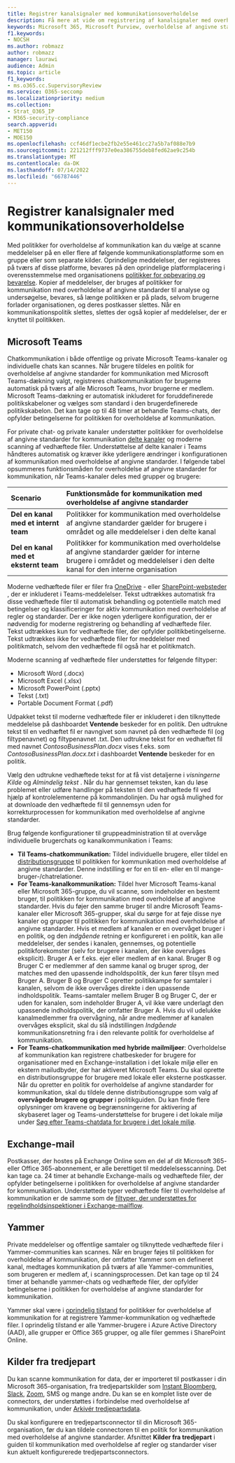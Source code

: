 ```yaml
---
title: Registrer kanalsignaler med kommunikationsoverholdelse
description: Få mere at vide om registrering af kanalsignaler med overholdelse af kommunikation.
keywords: Microsoft 365, Microsoft Purview, overholdelse af angivne standarder, kommunikation
f1.keywords:
- NOCSH
ms.author: robmazz
author: robmazz
manager: laurawi
audience: Admin
ms.topic: article
f1_keywords:
- ms.o365.cc.SupervisoryReview
ms.service: O365-seccomp
ms.localizationpriority: medium
ms.collection:
- Strat_O365_IP
- M365-security-compliance
search.appverid:
- MET150
- MOE150
ms.openlocfilehash: ccf46df1ecbe2fb2e55e461cc27a5b7af088e7b9
ms.sourcegitcommit: 221212fff9737e0ea386755deb8fed62ae9c254b
ms.translationtype: MT
ms.contentlocale: da-DK
ms.lasthandoff: 07/14/2022
ms.locfileid: "66787446"
---
```

# <a name="detect-channel-signals-with-communication-compliance"></a>Registrer kanalsignaler med kommunikationsoverholdelse

Med politikker for overholdelse af kommunikation kan du vælge at scanne meddelelser på en eller flere af følgende kommunikationsplatforme som en gruppe eller som separate kilder. Oprindelige meddelelser, der registreres på tværs af disse platforme, bevares på den oprindelige platformplacering i overensstemmelse med organisationens [politikker for opbevaring og bevarelse](/microsoft-365/compliance/information-governance). Kopier af meddelelser, der bruges af politikker for kommunikation med overholdelse af angivne standarder til analyse og undersøgelse, bevares, så længe politikken er på plads, selvom brugerne forlader organisationen, og deres postkasser slettes. Når en kommunikationspolitik slettes, slettes der også kopier af meddelelser, der er knyttet til politikken.

## <a name="microsoft-teams"></a>Microsoft Teams

Chatkommunikation i både offentlige og private Microsoft Teams-kanaler og individuelle chats kan scannes. Når brugere tildeles en politik for overholdelse af angivne standarder for kommunikation med Microsoft Teams-dækning valgt, registreres chatkommunikation for brugerne automatisk på tværs af alle Microsoft Teams, hvor brugerne er medlem. Microsoft Teams-dækning er automatisk inkluderet for foruddefinerede politikskabeloner og vælges som standard i den brugerdefinerede politikskabelon. Det kan tage op til 48 timer at behandle Teams-chats, der opfylder betingelserne for politikken for overholdelse af kommunikation.

For private chat- og private kanaler understøtter politikker for overholdelse af angivne standarder for kommunikation [delte kanaler](/MicrosoftTeams/shared-channels) og moderne scanning af vedhæftede filer. Understøttelse af delte kanaler i Teams håndteres automatisk og kræver ikke yderligere ændringer i konfigurationen af kommunikation med overholdelse af angivne standarder. I følgende tabel opsummeres funktionsmåden for overholdelse af angivne standarder for kommunikation, når Teams-kanaler deles med grupper og brugere:

|**Scenario**|**Funktionsmåde for kommunikation med overholdelse af angivne standarder**|
|:-----------|:------------------------------------|
| **Del en kanal med et internt team** | Politikker for kommunikation med overholdelse af angivne standarder gælder for brugere i området og alle meddelelser i den delte kanal |
| **Del en kanal med et eksternt team** | Politikker for kommunikation med overholdelse af angivne standarder gælder for interne brugere i området og meddelelser i den delte kanal for den interne organisation |

Moderne vedhæftede filer er filer fra [OneDrive](/onedrive/plan-onedrive-enterprise#modern-attachments) - eller [SharePoint-websteder](/sharepoint/dev/solution-guidance/modern-experience-customizations) , der er inkluderet i Teams-meddelelser. Tekst udtrækkes automatisk fra disse vedhæftede filer til automatisk behandling og potentielle match med betingelser og klassificeringer for aktiv kommunikation med overholdelse af regler og standarder. Der er ikke nogen yderligere konfiguration, der er nødvendig for moderne registrering og behandling af vedhæftede filer. Tekst udtrækkes kun for vedhæftede filer, der opfylder politikbetingelserne. Tekst udtrækkes ikke for vedhæftede filer for meddelelser med politikmatch, selvom den vedhæftede fil også har et politikmatch.

Moderne scanning af vedhæftede filer understøttes for følgende filtyper:

- Microsoft Word (.docx)
- Microsoft Excel (.xlsx)
- Microsoft PowerPoint (.pptx)
- Tekst (.txt)
- Portable Document Format (.pdf)

Udpakket tekst til moderne vedhæftede filer er inkluderet i den tilknyttede meddelelse på dashboardet **Ventende** beskeder for en politik. Den udtrukne tekst til en vedhæftet fil er navngivet som navnet på den vedhæftede fil (og filtypenavnet) og filtypenavnet .txt. Den udtrukne tekst for en vedhæftet fil med navnet *ContosoBusinessPlan.docx* vises f.eks. som *ContosoBusinessPlan.docx.txt* i dashboardet **Ventende** beskeder for en politik.

Vælg den udtrukne vedhæftede tekst for at få vist detaljerne i *visningerne Kilde* og *Almindelig tekst* . Når du har gennemset teksten, kan du løse problemet eller udføre handlinger på teksten til den vedhæftede fil ved hjælp af kontrolelementerne på kommandolinjen. Du har også mulighed for at downloade den vedhæftede fil til gennemsyn uden for korrekturprocessen for kommunikation med overholdelse af angivne standarder.

Brug følgende konfigurationer til gruppeadministration til at overvåge individuelle brugerchats og kanalkommunikation i Teams:

- **Til Teams-chatkommunikation:** Tildel individuelle brugere, eller tildel en [distributionsgruppe](https://support.office.com/article/Distribution-groups-E8BA58A8-FAB2-4AAF-8AA1-2A304052D2DE) til politikken for kommunikation med overholdelse af angivne standarder. Denne indstilling er for en til en- eller en til mange-bruger-/chatrelationer.
- **For Teams-kanalkommunikation:** Tildel hver Microsoft Teams-kanal eller Microsoft 365-gruppe, du vil scanne, som indeholder en bestemt bruger, til politikken for kommunikation med overholdelse af angivne standarder. Hvis du føjer den samme bruger til andre Microsoft Teams-kanaler eller Microsoft 365-grupper, skal du sørge for at føje disse nye kanaler og grupper til politikken for kommunikation med overholdelse af angivne standarder. Hvis et medlem af kanalen er en overvåget bruger i en politik, og den *indgående* retning er konfigureret i en politik, kan alle meddelelser, der sendes i kanalen, gennemses, og potentielle politikforekomster (selv for brugere i kanalen, der ikke overvåges eksplicit). Bruger A er f.eks. ejer eller medlem af en kanal. Bruger B og Bruger C er medlemmer af den samme kanal og bruger sprog, der matches med den upassende indholdspolitik, der kun fører tilsyn med Bruger A. Bruger B og Bruger C opretter politikkampe for samtaler i kanalen, selvom de ikke overvåges direkte i den upassende indholdspolitik. Teams-samtaler mellem Bruger B og Bruger C, der er uden for kanalen, som indeholder Bruger A, vil ikke være underlagt den upassende indholdspolitik, der omfatter Bruger A. Hvis du vil udelukke kanalmedlemmer fra overvågning, når andre medlemmer af kanalen overvåges eksplicit, skal du slå indstillingen *Indgående* kommunikationsretning fra i den relevante politik for overholdelse af kommunikation.
- **For Teams-chatkommunikation med hybride mailmiljøer**: Overholdelse af kommunikation kan registrere chatbeskeder for brugere for organisationer med en Exchange-installation i det lokale miljø eller en ekstern mailudbyder, der har aktiveret Microsoft Teams. Du skal oprette en distributionsgruppe for brugere med lokale eller eksterne postkasser. Når du opretter en politik for overholdelse af angivne standarder for kommunikation, skal du tildele denne distributionsgruppe som valg af **overvågede brugere og grupper** i politikguiden. Du kan finde flere oplysninger om kravene og begrænsningerne for aktivering af skybaseret lager og Teams-understøttelse for brugere i det lokale miljø under [Søg efter Teams-chatdata for brugere i det lokale miljø](/microsoft-365/compliance/search-cloud-based-mailboxes-for-on-premises-users).

## <a name="exchange-email"></a>Exchange-mail

Postkasser, der hostes på Exchange Online som en del af dit Microsoft 365- eller Office 365-abonnement, er alle berettiget til meddelelsesscanning. Det kan tage ca. 24 timer at behandle Exchange-mails og vedhæftede filer, der opfylder betingelserne i politikken for overholdelse af angivne standarder for kommunikation. Understøttede typer vedhæftede filer til overholdelse af kommunikation er de samme som de [filtyper, der understøttes for regelindholdsinspektioner i Exchange-mailflow](/exchange/security-and-compliance/mail-flow-rules/inspect-message-attachments#supported-file-types-for-mail-flow-rule-content-inspection).

## <a name="yammer"></a>Yammer

Private meddelelser og offentlige samtaler og tilknyttede vedhæftede filer i Yammer-communities kan scannes. Når en bruger føjes til politikken for overholdelse af kommunikation, der omfatter Yammer som en defineret kanal, medtages kommunikation på tværs af alle Yammer-communities, som brugeren er medlem af, i scanningsprocessen. Det kan tage op til 24 timer at behandle yammer-chats og vedhæftede filer, der opfylder betingelserne i politikken for overholdelse af angivne standarder for kommunikation. 

Yammer skal være i [oprindelig tilstand](/yammer/configure-your-yammer-network/overview-native-mode) for politikker for overholdelse af kommunikation for at registrere Yammer-kommunikation og vedhæftede filer. I oprindelig tilstand er alle Yammer-brugere i Azure Active Directory (AAD), alle grupper er Office 365 grupper, og alle filer gemmes i SharePoint Online.

## <a name="third-party-sources"></a>Kilder fra tredjepart

Du kan scanne kommunikation for data, der er importeret til postkasser i din Microsoft 365-organisation, fra tredjepartskilder som [Instant Bloomberg](/microsoft-365/compliance/archive-instant-bloomberg-data), [Slack](/microsoft-365/compliance/archive-slack-data), [Zoom](/microsoft-365/compliance/archive-zoommeetings-data), SMS og mange andre. Du kan se en komplet liste over de connectors, der understøttes i forbindelse med overholdelse af kommunikation, under [Arkivér tredjepartsdata](/microsoft-365/compliance/archiving-third-party-data).

Du skal konfigurere en tredjepartsconnector til din Microsoft 365-organisation, før du kan tildele connectoren til en politik for kommunikation med overholdelse af angivne standarder. Afsnittet **Kilder fra tredjepart** i guiden til kommunikation med overholdelse af regler og standarder viser kun aktuelt konfigurerede tredjepartsconnectors.
